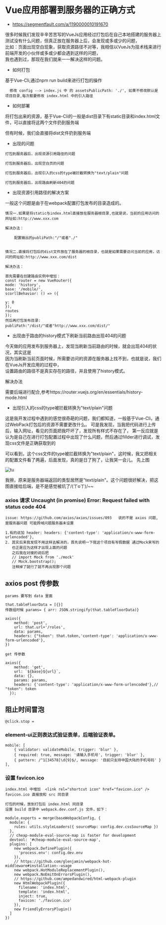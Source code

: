 # Vue应用部署到服务器的正确方式

* https://segmentfault.com/a/1190000010191670

很多时候我们发现辛辛苦苦写的VueJs应用经过打包后在自己本地搭建的服务器上测试没有什么问题，但真正放在服务器上后，会发现或多或少的问题，  
比如：页面出现空白现象，获取资源路径不对等，我相信以VueJs为技术栈来进行前端开发的小伙伴或多或少都会遇到这样的问题，  
我也遇到过，那现在我们就来一一解决这样的问题。  

* 如何打包

基于Vue-Cli,通过npm run build来进行打包的操作

```
  修改 config --> index.js 中 的 assetsPublicPath: './', 如果不修改默认是项目目录,每次都要修改 index.html 中的引入路径
```

* 如何部署

将打包出来的资源，基于Vue-Cli的一般是dist目录下有static目录和index.html文件，可以直接将这两个文件扔到服务端

但有时候，我们会直接将dist文件扔到服务端

* 出现的问题
```
打包到服务器后，出现资源引用路径的问题

打包到服务器后，出现空白页的问题

打包到服务器后，出现引入的css的type被拦截转换为"text/plain"问题

打包到服务器后，出现路由刷新404的问题
```

* 出现资源引用路径的解决方案

一般这个问题是由于在webpack配置打包发布的目录造成的。
```
情况一.如果是将static与index.html直接放在服务器根目录,也就是说，当前的应用访问的网址如:http://www.xxx.com

解决办法：

    配置输出的publiPath:"/"或者"./"


情况二.直接将打包后的dist文件放在了服务器的根目录，也就是如果需要访问当前的应用，访问的网址如:http://www.xxx.com/dist

解决办法：

首先需要在创建路由实例中增加：
const router = new VueRouter({
mode: 'history',
base: '/mobile/',
scorllBehavior: () => ({

y: 0
}),
routes
});
然后再打包发布目录:
publiPath:"/dist/"或者"http://www.xxx.com/dist/"
```

* 出现由于路由的history模式下刷新当前路由出现404的问题

今天做的应用发布到服务器上，发现当刷新当前路由的时候，就会出现404的状况，其实这是  
因为当刷新当前页面时候，所需要访问的资源在服务器上找不到，也就是说，我们在VueJs开发应用的过程中，  
设置路由的路径不是真实存在的路径，并且使用了history模式。  

解决办法

需要后端进行配合,参考https://router.vuejs.org/en/essentials/history-mode.html


* 出现引入的css的type被拦截转换为"text/plain"问题

这是我开发过程中遇到的感觉很奇葩的问题，我们都知道，一般基于Vue-Cli，通过WebPack打包后的资源不需要更改什么。
可是我发现，当我把代码进行上传后，输入网址，看见的页面把我吓坏了，发现所有样式不存在了，
第一反应就是认为是自己在进行打包配置过程中出现了什么问题，然后通过fillder进行调试，发现css文件是正确获取到的


可以看到，这个css文件的type被拦截转换为"text/plain"，这时候，我又把相关的配置文件看了两遍，后面发现，真的是日了狗了，让我哭一会儿。
先上图

![tu](https://segmentfault.com/img/remote/1460000010191674)

我擦，原来是服务器端返回的类型居然是"text/plain"。这个问题很好解决，把这图直接给后端，是不是感觉被坑了/(ㄒoㄒ)/~~



### axios 请求 Uncaught (in promise) Error: Request failed with status code 404

```
issue: https://github.com/axios/axios/issues/893   说的不是 axios 问题,是服务器问题 可能跨域问题服务器未设置

1.有的说加 header: headers: {'content-type': 'application/x-www-form-urlencoded'},
2. 其实后来我发现不用这样去解决的，首先说明一下我这个项目有写假数据 通过Mock来写的 
   也正是应为这样才出现上面的问题 
   之后我在对接的说后把 
   // import Mock from './mock' 
   // Mock.bootstrap(); 
   注释掉了就行了就不再出现那个问题 
```



## axios post 传参数

```
params 要写到 data 里面

that.tableFloorData = [{}]
传数组时候 params= { arr: JSON.stringify(that.tableFloorData)}

axios({
    method: 'post',
    url: that.url+'/roles',
    data: params,
    headers: {"token": that.token,'content-type': 'application/x-www-form-urlencoded'},
})

get 传参数

axios({
    method: 'get',
    url: `${base}${url}`,
    data: {},
    params: params,
    headers: {'content-type': 'application/x-www-form-urlencoded'},// "token": token
  });
```
## 阻止时间冒泡

```
@click.stop = 
```


### element-ui正则表达式验证表单，后端验证表单。

```
mobile: [
    { validator: validateMobile, trigger: 'blur' },
    { required: true, message: '请输入手机号', trigger: 'blur' },
    { pattern: /^1[34578]\d{9}$/, message: '目前只支持中国大陆的手机号码' }
],
```


### 设置 favicon.ico

```
index.html 中增加  <link rel="shortcut icon" href="favicon.ico" />
favicon.ico 直接放和 src 同目录

打包的时候，放到打包后 index.html 同目录
设置 build 目录中 webpack.dev.conf.js 文件，如下：

module.exports = merge(baseWebpackConfig, {
  module: {
    rules: utils.styleLoaders({ sourceMap: config.dev.cssSourceMap })
  },
  // cheap-module-eval-source-map is faster for development
  devtool: '#cheap-module-eval-source-map',
  plugins: [
    new webpack.DefinePlugin({
      'process.env': config.dev.env
    }),
    // https://github.com/glenjamin/webpack-hot-middleware#installation--usage
    new webpack.HotModuleReplacementPlugin(),
    new webpack.NoEmitOnErrorsPlugin(),
    // https://github.com/ampedandwired/html-webpack-plugin
    new HtmlWebpackPlugin({
      filename: 'index.html',
      template: 'index.html',
      inject: true,
      favicon: './favicon.ico'
    }),
    new FriendlyErrorsPlugin()
  ]
})
```
